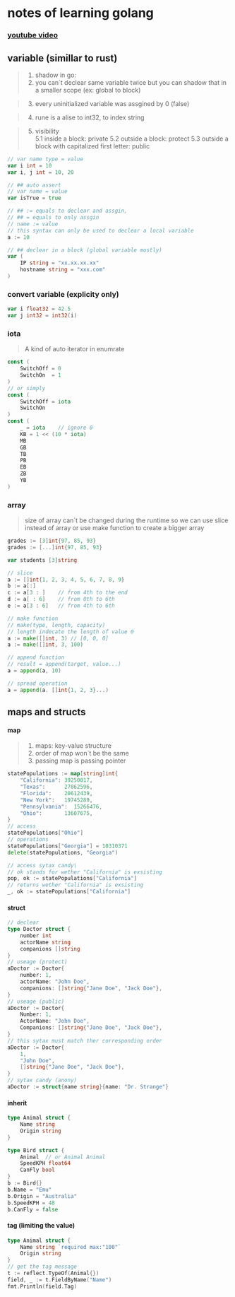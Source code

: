 # notes of learning golang

### [youtube video](https://www.youtube.com/watch?v=YS4e4q9oBaU)

## variable (simillar to rust)
> 1. shadow in go:
> 2. you can`t declear same variable twice but you can shadow that in a smaller scope (ex: global to block)

> 3. every uninitialized variable was assgined by 0 (false)

> 4. rune is a alise to int32, to index string

> 5. visibility  
> 5.1 inside a block: private
> 5.2 outside a block: protect
> 5.3 outside a block with capitalized first letter: public

```go
// var name type = value
var i int = 10
var i, j int = 10, 20

// ## auto assert
// var name = value
var isTrue = true

// ## := equals to declear and assgin,
// ## = equals to only assgin
// name := value
// this syntax can only be used to declear a local variable
a := 10

// ## declear in a block (global variable mostly)
var (
    IP string = "xx.xx.xx.xx"
    hostname string = "xxx.com"
)
```
### convert variable (explicity only)
```go
var i float32 = 42.5
var j int32 = int32(i)
```

### iota
> A kind of auto iterator in enumrate
```go
const (
    SwitchOff = 0
    SwitchOn  = 1
)
// or simply
const (
    SwitchOff = iota
    SwitchOn
)
const (
    _ = iota    // ignore 0
    KB = 1 << (10 * iota)
    MB
    GB
    TB
    PB
    EB
    ZB
    YB
)
```
### array
> size of array can`t be changed during the runtime
> so we can use slice instead of array
> or use make function to create a bigger array
```go
grades := [3]int{97, 85, 93}
grades := [...]int{97, 85, 93}

var students [3]string

// slice
a := []int{1, 2, 3, 4, 5, 6, 7, 8, 9}
b := a[:]
c := a[3 : ]    // from 4th to the end
d := a[ : 6]    // from 0th to 6th
e := a[3 : 6]   // from 4th to 6th

// make function
// make(type, length, capacity)
// length indecate the length of value 0
a := make([]int, 3) // [0, 0, 0]
a := make([]int, 3, 100)

// append function
// result = append(target, value...)
a = append(a, 10)

// spread operation
a = append(a. []int{1, 2, 3}...)
```

## maps and structs
#### map
> 1. maps: key-value structure
> 2. order of map won`t be the same
> 3. passing map is passing pointer
```go
statePopulations := map[string]int{
    "California": 39250017,
    "Texas":      27862596,
    "Florida":    20612439,
    "New York":   19745289,
    "Pennsylvania":  15266476,
    "Ohio":       13607675,
}
// access
statePopulations["Ohio"]
// operations
statePopulations["Georgia"] = 10310371
delete(statePopulations, "Georgia")

// access sytax candy\
// ok stands for wether "California" is exsisting
pop, ok := statePopulations["California"]
// returns wether "California" is exsisting
_, ok := statePopulations["California"]
```
#### struct
```go
// declear
type Doctor struct {
	number int
	actorName string
	companions []string
}
// useage (protect)
aDoctor := Doctor{
    number: 1,
    actorName: "John Doe",
    companions: []string{"Jane Doe", "Jack Doe"},
}
// useage (public)
aDoctor := Doctor{
    Number: 1,
    ActorName: "John Doe",
    Companions: []string{"Jane Doe", "Jack Doe"},
}
// this sytax must match ther corresponding order
aDoctor := Doctor{
    1,
    "John Doe",
    []string{"Jane Doe", "Jack Doe"},
}
// sytax candy (anony)
aDoctor := struct{name string}{name: "Dr. Strange"}
```
#### inherit
``` go
type Animal struct {
	Name string
	Origin string
}

type Bird struct {
	Animal  // or Animal Animal
	SpeedKPH float64
	CanFly bool
}
b := Bird{}
b.Name = "Emu"
b.Origin = "Australia"
b.SpeedKPH = 48
b.CanFly = false
```
#### tag (limiting the value)
```go
type Animal struct {
	Name string `required max:"100"`
	Origin string
}
// get the tag message
t := reflect.TypeOf(Animal{})
field, _ := t.FieldByName("Name")
fmt.Println(field.Tag)
```